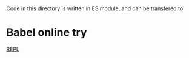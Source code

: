 # 
Code in this directory is written in ES module, and can be transfered to 

# Babel online try
[REPL](https://babeljs.io/repl#?browsers=&build=&builtIns=false&spec=false&loose=false&code_lz=PTAEBMFMAdIO3AZwFwCgSlAIwE4HsB3RSHZUOaAW1AEs5EAXAQwBsXQBaDxJgN0lAABLEyyQWwRkwSs8cSOjDk8UAFYpMFanSltO3PpA5ReQkWIkBjPDgU1K0Gw1AAhUeNAAzfNQBEw9wkpGRY5SF9UVE8AVzhLBho5UAYcQxxiAEFGAAomRgAaLwBKUABvVExMGk9QXMZQAF4G8mi2EtsGaJw4CsqWSGc4FUgAFQBPWEbQAHksVUh4gDoAcwGABXwGPAYJyGnPOoYixet6FOj4m0jKr1j4xLhQAH0UtMycvKOy3pvMA8-ij9fp4bLV-s4ANaQMa0R4A76_RGgcGgATNT4AbShYwAukCkbQatk0c04K0WCVygSCacEmSFNTKgBffFI6q1AQ6ZhxSB4GoZHCpMaU1mM9nExb9ODLBgAC0aTVAAAZQAAfVUzOYLBgrdabba7fbEjFKnHHU6MHAXLY4UAAQkVQyg41gIsZjNpdGiDPdNxZvpuINt2RRNFAfNRboDiJeqX46UgWQY2RogOjmH97qZqJYxEJtVm8yWqwYG22BtgRsg5rklutoKapOGLurCPTsbeiZy1dFv0ziP7oBZQI78feyYBqGHMTiCSSNEQADlopQSDRLABJODJxBRqpEu270AdLqPTysYhA8WIE04hXNADkSof7QGp68F59f1BIYGoEs4Y1EeVJskSAEADygE-D5qhqAEAHxQQAnC-baMie3QfrmX59kCg4YY85wKMOGCvPQngkMiTA4KsLSUGItpbKAlp0MssL_sMUR3HOhGpIgFE4AAMtRqzLvRJDZNYUB7sif6lKAnxDlMbgWIsZH8TYlCScMhTyZ8ZBEUOaaVEmACqCS5mpcYkOOhyFDO9xJMSMk3OKkBqbs95QWJa6WIJNAMCQrCoSBjIoqkBBTO5kAAB6vIsEW9q5RIRaAABkaXHkwBCSvAMryohACMACsLnuuKZkWYgiwLj5ODrluyYRUUZXRtFcWpAl2WgAA1I-cAPklSKDgSI3MnhxmYOFkCIMpgRWdIGk4JQABiPhJnZLRsLpTKTceb6YbY1VScRkSKF4NDpM4Im0LNJ3sSx0r5MQpzgApNG3eG0A8awX08Yg514N9DwaGUWA0MsdAMAAyikrHIERqrnthLIOTxyJ4Ew4AAMLDNkTwE4ThSEyTMkYNAmzahx26xZ0v33d4eDUGIrGgJQKjVDQkBvVgMJygIJ1XkSJME61hL4yLTzpZlktPIs4OQ9usP1dKRShdSBGorwrDZA-uu9ckfECcJNGQGJDES6TBu-EUNu9mNmCa5A2ssLr-s9c8IsGy-qGgBgkufYLfpAprsRQJ4dDc1O51ow8GNY7jUAAOoBbKuM03F2kZwwxMi5SftgAHC4cVA503Bg92WNIoC8AuAXU4FcX5Fg0SDHg4b87acBMKus3F3wTA0Cwoj9GXlTipLIoYASTsu27MEewHHs-4C0_jWvjsHY8ZJsOdw6ojFjg4M46s3K8Y5djnvavPxJAm6JK4MfkvahAnnEskAA&debug=false&forceAllTransforms=false&shippedProposals=false&circleciRepo=&evaluate=false&fileSize=false&timeTravel=false&sourceType=module&lineWrap=true&presets=env&prettier=true&targets=Node-10.15&version=7.12.10&externalPlugins=)